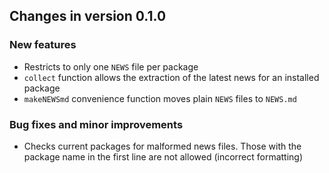 ## Changes in version 0.1.0

### New features

* Restricts to only one `NEWS` file per package
* `collect` function allows the extraction of the latest news for an
installed package
* `makeNEWSmd` convenience function moves plain `NEWS` files to `NEWS.md`

### Bug fixes and minor improvements

* Checks current packages for malformed news files. Those with the package
name in the first line are not allowed (incorrect formatting)

